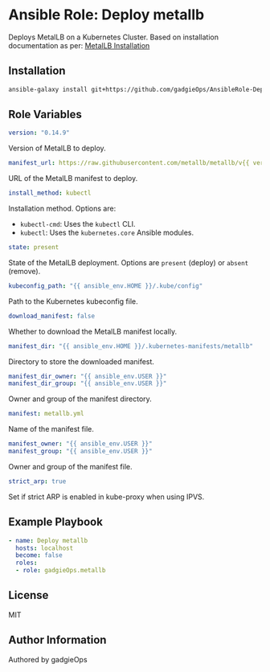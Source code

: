 # Ansible Role: Deploy metallb

Deploys MetalLB on a Kubernetes Cluster. Based on installation documentation as per: [MetalLB Installation](https://metallb.universe.tf/installation/)

## Installation

```bash
ansible-galaxy install git+https://github.com/gadgieOps/AnsibleRole-Deploy_MetalLB.git
```

## Role Variables

```yaml
version: "0.14.9"
```

Version of MetalLB to deploy.

```yaml
manifest_url: https://raw.githubusercontent.com/metallb/metallb/v{{ version }}/config/manifests/metallb-native.yaml
```

URL of the MetalLB manifest to deploy.

```yaml
install_method: kubectl
```

Installation method. Options are:

- `kubectl-cmd`: Uses the `kubectl` CLI.
- `kubectl`: Uses the `kubernetes.core` Ansible modules.

```yaml
state: present
```

State of the MetalLB deployment. Options are `present` (deploy) or `absent` (remove).

```yaml
kubeconfig_path: "{{ ansible_env.HOME }}/.kube/config"
```

Path to the Kubernetes kubeconfig file.

```yaml
download_manifest: false
```

Whether to download the MetalLB manifest locally.

```yaml
manifest_dir: "{{ ansible_env.HOME }}/.kubernetes-manifests/metallb"
```

Directory to store the downloaded manifest.

```yaml
manifest_dir_owner: "{{ ansible_env.USER }}"
manifest_dir_group: "{{ ansible_env.USER }}"
```

Owner and group of the manifest directory.

```yaml
manifest: metallb.yml
```

Name of the manifest file.

```yaml
manifest_owner: "{{ ansible_env.USER }}"
manifest_group: "{{ ansible_env.USER }}"
```

Owner and group of the manifest file.

```yaml
strict_arp: true
```

Set if strict ARP is enabled in kube-proxy when using IPVS.

## Example Playbook

```yaml
- name: Deploy metallb
  hosts: localhost
  become: false
  roles:
  - role: gadgieOps.metallb
```

## License

MIT

## Author Information

Authored by gadgieOps
